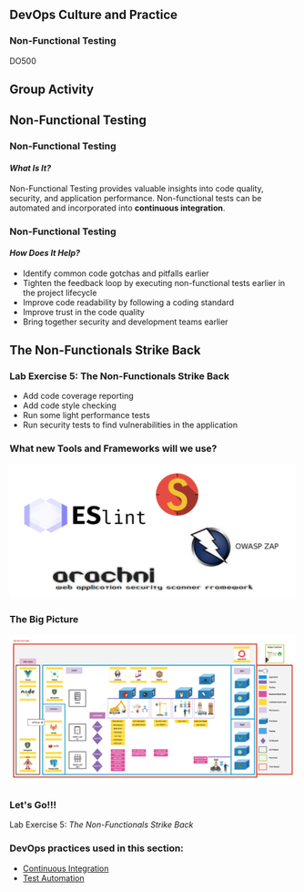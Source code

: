 <!-- .slide: data-background-image="images/RH_NewBrand_Background.png" -->
## DevOps Culture and Practice <!-- {.element: class="course-title"} -->
### Non-Functional Testing <!-- {.element: class="title-color"} -->
DO500 <!-- {.element: class="title-color"} -->



## Group Activity



<!-- .slide: id="non-functional-testing"-->
## Non-Functional Testing



### Non-Functional Testing
#### _What Is It?_
Non-Functional Testing provides valuable insights into code quality, security, and
application performance. Non-functional tests can be automated and incorporated
into **continuous integration**.



### Non-Functional Testing
#### _How Does It Help?_
* Identify common code gotchas and pitfalls earlier
* Tighten the feedback loop by executing non-functional tests earlier in the
project lifecycle
* Improve code readability by following a coding standard
* Improve trust in the code quality
* Bring together security and development teams earlier



<!-- .slide: id="non-functionls-strike-back" -->
## The Non-Functionals Strike Back



### Lab Exercise 5: The Non-Functionals Strike Back
* Add code coverage reporting
* Add code style checking
* Run some light performance tests
* Run security tests to find vulnerabilities in the application



### What new Tools and Frameworks will we use?
![NFT](images/nft/lab5tech.png)



### The Big Picture
![BP5](images/nft/bp-5-non-functionals.jpg)



### Let's Go!!!
Lab Exercise 5: _The Non-Functionals Strike Back_



<!-- .slide: data-background-image="images/chef-background.png", class="white-style" -->
### DevOps practices used in this section:
- [Continuous Integration](https://openpracticelibrary.com/practice/continuous-integration/)
- [Test Automation](https://openpracticelibrary.com/practice/test-automation/)

